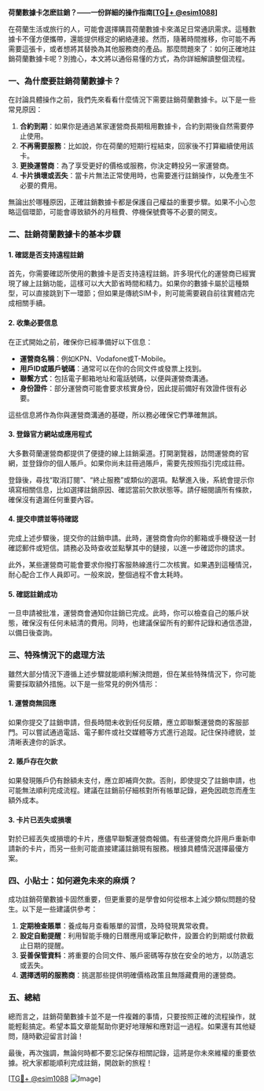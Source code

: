 **荷蘭數據卡怎麽註銷？——一份詳細的操作指南[[TG💪+ @esim1088](https://t.me/s/esim1088)]**

在荷蘭生活或旅行的人，可能會選擇購買荷蘭數據卡來滿足日常通訊需求。這種數據卡不僅方便攜帶，還能提供穩定的網絡連接。然而，隨著時間推移，你可能不再需要這張卡，或者想將其替換為其他服務商的產品。那麼問題來了：如何正確地註銷荷蘭數據卡呢？別擔心，本文將以通俗易懂的方式，為你詳細解讀整個流程。

### 一、為什麼要註銷荷蘭數據卡？

在討論具體操作之前，我們先來看看什麼情況下需要註銷荷蘭數據卡。以下是一些常見原因：

1. **合約到期**：如果你是通過某家運營商長期租用數據卡，合約到期後自然需要停止使用。
2. **不再需要服務**：比如說，你在荷蘭的短期行程結束，回家後不打算繼續使用該卡。
3. **更換運營商**：為了享受更好的價格或服務，你決定轉投另一家運營商。
4. **卡片損壞或丟失**：當卡片無法正常使用時，也需要進行註銷操作，以免產生不必要的費用。

無論出於哪種原因，正確註銷數據卡都是保護自己權益的重要步驟。如果不小心忽略這個環節，可能會導致額外的月租費、停機保號費等不必要的開支。

### 二、註銷荷蘭數據卡的基本步驟

#### 1. 確認是否支持遠程註銷
首先，你需要確認所使用的數據卡是否支持遠程註銷。許多現代化的運營商已經實現了線上註銷功能，這樣可以大大節省時間和精力。如果你的數據卡屬於這種類型，可以直接跳到下一環節；但如果是傳統SIM卡，則可能需要親自前往實體店完成相關手續。

#### 2. 收集必要信息
在正式開始之前，確保你已經準備好以下信息：
- **運營商名稱**：例如KPN、Vodafone或T-Mobile。
- **用戶ID或賬戶號碼**：通常可以在你的合同文件或發票上找到。
- **聯繫方式**：包括電子郵箱地址和電話號碼，以便與運營商溝通。
- **身份證件**：部分運營商可能會要求核實身份，因此提前備好有效證件很有必要。

這些信息將作為你與運營商溝通的基礎，所以務必確保它們準確無誤。

#### 3. 登錄官方網站或應用程式
大多數荷蘭運營商都提供了便捷的線上註銷渠道。打開瀏覽器，訪問運營商的官網，並登錄你的個人賬戶。如果你尚未註冊過賬戶，需要先按照指引完成註冊。

登錄後，尋找“取消訂閱”、“終止服務”或類似的選項。點擊進入後，系統會提示你填寫相關信息，比如選擇註銷原因、確認當前欠款狀態等。請仔細閱讀所有條款，確保沒有遺漏任何重要內容。

#### 4. 提交申請並等待確認
完成上述步驟後，提交你的註銷申請。此時，運營商會向你的郵箱或手機發送一封確認郵件或短信。請務必及時查收並點擊其中的鏈接，以進一步確認你的請求。

此外，某些運營商可能會要求你撥打客服熱線進行二次核實。如果遇到這種情況，耐心配合工作人員即可。一般來說，整個過程不會太耗時。

#### 5. 確認註銷成功
一旦申請被批准，運營商會通知你註銷已完成。此時，你可以檢查自己的賬戶狀態，確保沒有任何未結清的費用。同時，也建議保留所有的郵件記錄和通信憑證，以備日後查詢。

### 三、特殊情況下的處理方法

雖然大部分情況下遵循上述步驟就能順利解決問題，但在某些特殊情況下，你可能需要採取額外措施。以下是一些常見的例外情形：

#### 1. 運營商無回應
如果你提交了註銷申請，但長時間未收到任何反饋，應立即聯繫運營商的客服部門。可以嘗試通過電話、電子郵件或社交媒體等方式進行追蹤。記住保持禮貌，並清晰表達你的訴求。

#### 2. 賬戶存在欠款
如果發現賬戶仍有餘額未支付，應立即補齊欠款。否則，即使提交了註銷申請，也可能無法順利完成流程。建議在註銷前仔細核對所有帳單記錄，避免因疏忽而產生額外成本。

#### 3. 卡片已丟失或損壞
對於已經丟失或損壞的卡片，應儘早聯繫運營商報備。有些運營商允許用戶重新申請新的卡片，而另一些則可能直接建議註銷現有服務。根據具體情況選擇最優方案。

### 四、小貼士：如何避免未來的麻煩？

成功註銷荷蘭數據卡固然重要，但更重要的是學會如何從根本上減少類似問題的發生。以下是一些建議供參考：

1. **定期檢查賬單**：養成每月查看賬單的習慣，及時發現異常收費。
2. **設定自動提醒**：利用智能手機的日曆應用或筆記軟件，設置合約到期或付款截止日期的提醒。
3. **妥善保管資料**：將重要的合同文件、賬戶密碼等存放在安全的地方，以防遺忘或丟失。
4. **選擇透明的服務商**：挑選那些提供明確價格政策且無隱藏費用的運營商。

### 五、總結

總而言之，註銷荷蘭數據卡並不是一件複雜的事情，只要按照正確的流程操作，就能輕鬆搞定。希望本篇文章能幫助你更好地理解和應對這一過程。如果還有其他疑問，隨時歡迎留言討論！

最後，再次強調，無論何時都不要忘記保存相關記錄，這將是你未來維權的重要依據。祝大家都能順利完成註銷，開啟新的旅程！

[[TG💪+ @esim1088](https://t.me/s/esim1088) ![Image](https://i.postimg.cc/4NQfJmqS/Snipaste-2025-05-13-00-14-12.png)]